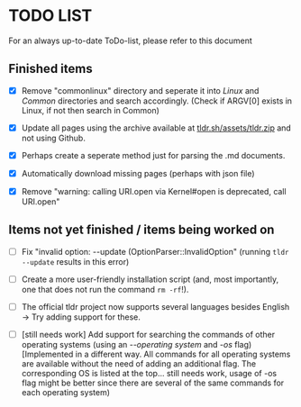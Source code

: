 # TODO LIST
For an always up-to-date ToDo-list, please refer to this document 

## Finished items ##

- [x] Remove "commonlinux" directory and seperate it into *Linux* and *Common* directories and search accordingly. (Check if ARGV[0] exists in Linux, if not then search in Common)

- [x] Update all pages using the archive available at [tldr.sh/assets/tldr.zip](tldr.sh/assets/tldr.zip) and not using Github.

- [x] Perhaps create a seperate method just for parsing the .md documents.

- [x] Automatically download missing pages (perhaps with json file)

- [x] Remove "warning: calling URI.open via Kernel#open is deprecated, call URI.open"

## Items not yet finished / items being worked on ##

- [ ] Fix "invalid option: --update (OptionParser::InvalidOption" (running `tldr --update` results in this error)

- [ ] Create a more user-friendly installation script (and, most importantly, one that does not run the command `rm -rf`!).

- [ ] The official tldr project now supports several languages besides English -> Try adding support for these.

- [ ] [still needs work] Add support for searching the commands of other operating systems (using an *--operating system* and *-os* flag) [Implemented in a different way. All commands for all operating systems are available without the need of adding an additional flag. The corresponding OS is listed at the top... still needs work, usage of -os flag might be better since there are several of the same commands for each operating system)
